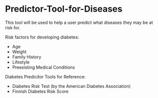 # Predictor-Tool-for-Diseases
This tool will be used to help a user predict what diseases they may be at risk for. 

Risk factors for developing diabetes:
  - Age
  - Weight
  - Family History
  - Lifestyle
  - Preexisting Medical Conditions

Diabetes Predicitor Tools for Reference: 
- Diabetes Risk Test (by the American Diabetes Association)
- Finnish Diabetes Risk Score
